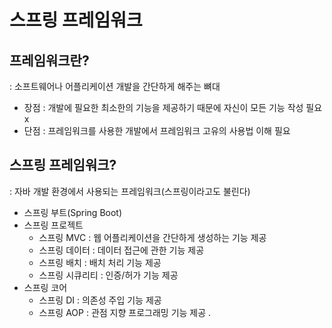 # 스프링 프레임워크 
## 프레임워크란? 
  : 소프트웨어나 어플리케이션 개발을 간단하게 해주는 뼈대 
 - 장점 : 개발에 필요한 최소한의 기능을 제공하기 때문에 자신이 모든 기능 작성 필요 x
 - 단점 : 프레임워크를 사용한 개발에서 프레임워크 고유의 사용법 이해 필요
 
## 스프링 프레임워크?
  : 자바 개발 환경에서 사용되는 프레임워크(스프링이라고도 불린다)
  - 스프링 부트(Spring Boot)
  - 스프링 프로젝트 
    - 스프링 MVC : 웹 어플리케이션을 간단하게 생성하는 기능 제공
    - 스프링 데이터 : 데이터 접근에 관한 기능 제공
    - 스프링 배치 : 배치 처리 기능 제공
    - 스프링 시큐리티 : 인증/허가 기능 제공
  - 스프링 코어
    - 스프링 DI : 의존성 주입 기능 제공
    - 스프링 AOP : 관점 지향 프로그래밍 기능 제공 .
    
    
